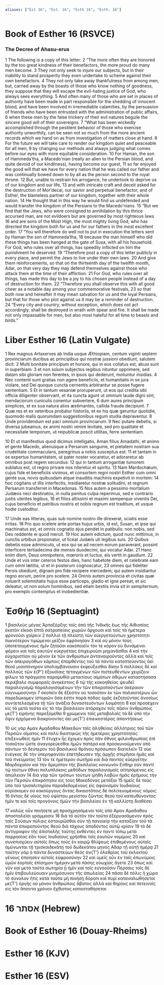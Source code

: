 ```yaml
---
aliases: ["Est 16", "Est. 16", "Esth 16", "Esth. 16"]
---
```



# Book of Esther 16 (RSVCE)

### The Decree of Ahasu-erus
1 The following is a copy of this letter:
2 “The more often they are honored by the too great kindness of their benefactors, the more proud do many men become.
3 They not only seek to injure our subjects, but in their inability to stand prosperity they even undertake to scheme against their own benefactors.
4 They not only take away thankfulness from among men, but, carried away by the boasts of those who know nothing of goodness, they suppose that they will escape the evil-hating justice of God, who always sees everything.
5 And often many of those who are set in places of authority have been made in part responsible for the shedding of innocent blood, and have been involved in irremediable calamities, by the persuasion of friends who have been entrusted with the administration of public affairs,
6 when these men by the false trickery of their evil natures beguile the sincere good will of their sovereigns.
7 “What has been wickedly accomplished through the pestilent behavior of those who exercise authority unworthily, can be seen not so much from the more ancient records which we hand on as from investigation of matters close at hand.
8 For the future we will take care to render our kingdom quiet and peaceable for all men,
9 by changing our methods and always judging what comes before our eyes with more equitable consideration.
10 For Haman, the son of Hammedaʹtha, a Macedoʹnian (really an alien to the Persian blood, and quite devoid of our kindliness), having become our guest,
11 so far enjoyed the good will that we have for every nation that he was called our father and was continually bowed down to by all as the person second to the royal throne.
12 But, unable to restrain his arrogance, he undertook to deprive us of our kingdom and our life,
13 and with intricate craft and deceit asked for the destruction of Morʹdecai, our savior and perpetual benefactor, and of Esther, the blameless partner of our kingdom, together with their whole nation.
14 He thought that in this way he would find us undefended and would transfer the kingdom of the Persians to the Macedoʹnians.
15 “But we find that the Jews, who were consigned to annihilation by this thrice accursed man, are not evildoers but are governed by most righteous laws
16 and are sons of the Most High, the most mighty living God, who has directed the kingdom both for us and for our fathers in the most excellent order.
17 “You will therefore do well not to put in execution the letters sent by Haman the son of Hammedaʹtha,
18 because the man himself who did these things has been hanged at the gate of Susa, with all his household. For God, who rules over all things, has speedily inflicted on him the punishment he deserved.
19 “Therefore post a copy of this letter publicly in every place, and permit the Jews to live under their own laws.
20 And give them reinforcements, so that on the thirteenth day of the twelfth month, Adar, on that very day they may defend themselves against those who attack them at the time of their affliction.
21 For God, who rules over all things, has made this day to be a joy to his chosen people instead of a day of destruction for them.
22 “Therefore you shall observe this with all good cheer as a notable day among your commemorative festivals,
23 so that both now and hereafter it may mean salvation for us and the loyal Persians, but that for those who plot against us it may be a reminder of destruction.
24 “Every city and country, without exception, which does not act accordingly, shall be destroyed in wrath with spear and fire. It shall be made not only impassable for men, but also most hateful for all time to beasts and birds.”


# Liber Esther 16 (Latin Vulgate)

1 Rex magnus Artaxerxes ab India usque Æthiopiam, centum viginti septem provinciarum ducibus ac principibus qui nostræ jussioni obediunt, salutem dicit.
2 Multi bonitate principum et honore, qui in eos collatus est, abusi sunt in superbiam:
3 et non solum subjectos regibus nituntur opprimere, sed datam sibi gloriam non ferentes, in ipsos qui dederunt, moliuntur insidias.
4 Nec contenti sunt gratias non agere beneficiis, et humanitatis in se jura violare, sed Dei quoque cuncta cernentis arbitrantur se posse fugere sententiam.
5 Et in tantum vesaniæ proruperunt, ut eos qui credita sibi officia diligenter observant, et ita cuncta agunt ut omnium laude digni sint, mendaciorum cuniculis conentur subvertere,
6 dum aures principum simplices, et ex sua natura alios æstimantes, callida fraude decipiunt.
7 Quæ res et ex veteribus probatur historiis, et ex his quæ geruntur quotidie, quomodo malis quorumdam suggestionibus regum studia depraventur.
8 Unde providendum est paci omnium provinciarum.
9 Nec putare debetis, si diversa jubeamus, ex animi nostri venire levitate, sed pro qualitate et necessitate temporum, ut reipublicæ poscit utilitas, ferre sententiam.

10 Et ut manifestius quod dicimus intelligatis, Aman filius Amadathi, et animo et gente Macedo, alienusque a Persarum sanguine, et pietatem nostram sua crudelitate commaculans, peregrinus a nobis susceptus est:
11 et tantam in se expertus humanitatem, ut pater noster vocaretur, et adoraretur ab omnibus post regem secundus:
12 qui in tantum arrogantiæ tumorem sublatus est, ut regno privare nos niteretur et spiritu.
13 Nam Mardochæum, cujus fide et beneficiis vivimus, et consortem regni nostri Esther cum omni gente sua, novis quibusdam atque inauditis machinis expetivit in mortem:
14 hoc cogitans ut illis interfectis, insidiaretur nostræ solitudini, et regnum Persarum transferret in Macedonas.
15 Nos autem a pessimo mortalium Judæos neci destinatos, in nulla penitus culpa reperimus, sed e contrario justis utentes legibus,
16 et filios altissimi et maximi semperque viventis Dei, cujus beneficio et patribus nostris et nobis regnum est traditum, et usque hodie custoditur.

17 Unde eas litteras, quas sub nomine nostro ille direxerat, sciatis esse irritas.
18 Pro quo scelere ante portas hujus urbis, id est, Susan, et ipse qui machinatus est, et omnis cognatio ejus pendet in patibulis: non nobis, sed Deo reddente ei quod meruit.
19 Hoc autem edictum, quod nunc mittimus, in cunctis urbibus proponatur, ut liceat Judæis uti legibus suis.
20 Quibus debetis esse adminiculo, ut eos qui se ad necem eorum paraverant, possint interficere tertiadecima die mensis duodecimi, qui vocatur Adar.
21 Hanc enim diem, Deus omnipotens, mœroris et luctus, eis vertit in gaudium.
22 Unde et vos inter ceteros festos dies, hanc habetote diem, et celebrate eam cum omni lætitia, ut et in posterum cognoscatur,
23 omnes qui fideliter Persis obediunt, dignam pro fide recipere mercedem; qui autem insidiantur regno eorum, perire pro scelere.
24 Omnis autem provincia et civitas quæ noluerit solemnitatis hujus esse particeps, gladio et igne pereat, et sic deleatur, ut non solum hominibus, sed etiam bestiis invia sit in sempiternum, pro exemplo contemptus et inobedientiæ.


# Ἐσθήρ 16 (Septuagint)

1 βασιλεὺς μέγας Ἀρταξέρξης τοῖς ἀπὸ τῆς Ἰνδικῆς ἕως τῆς Αἰθιοπίας ἑκατὸν εἴκοσι ἑπτὰ σατραπείαις χωρῶν ἄρχουσι καὶ τοῖς τὰ ἡμέτερα φρονοῦσι χαίρειν
2 πολλοὶ τῇ πλείστῃ τῶν εὐεργετούντων χρηστότητι πυκνότερον τιμώμενοι μεῖζον ἐφρόνησαν
3 καὶ οὐ μόνον τοὺς ὑποτεταγμένους ἡμῖν ζητοῦσι κακοποιεῖν τόν τε κόρον οὐ δυνάμενοι φέρειν καὶ τοῖς ἑαυτῶν εὐεργέταις ἐπιχειροῦσι μηχανᾶσθαι
4 καὶ τὴν εὐχαριστίαν οὐ μόνον ἐκ τῶν ἀνθρώπων ἀνταναιροῦντες ἀλλὰ καὶ τοῖς τῶν ἀπειραγάθων κόμποις ἐπαρθέντες τοῦ τὰ πάντα κατοπτεύοντος ἀεὶ θεοῦ μισοπόνηρον ὑπολαμβάνουσιν ἐκφεύξεσθαι δίκην
5 πολλάκις δὲ καὶ πολλοὺς τῶν ἐ{P'} ἐξουσίαις τεταγμένων τῶν πιστευθέντων χειρίζειν φίλων τὰ πράγματα παραμυθία μεταιτίους αἱμάτων ἀθῴων καταστήσασα περιέβαλε συμφοραῖς ἀνηκέστοις
6 τῷ τῆς κακοηθείας ψευδεῖ παραλογισμῷ παραλογισαμένων τὴν τῶν ἐπικρατούντων ἀκέραιον εὐγνωμοσύνην
7 σκοπεῖν δὲ ἔξεστιν οὐ τοσοῦτον ἐκ τῶν παλαιοτέρων ὧν παρεδώκαμεν ἱστοριῶν ὅσα ἐστὶν παρὰ πόδας ὑμᾶς ἐκζητοῦντας ἀνοσίως συντετελεσμένα τῇ τῶν ἀνάξια δυναστευόντων λοιμότητι
8 καὶ προσέχειν εἰς τὰ μετὰ ταῦτα εἰς τὸ τὴν βασιλείαν ἀτάραχον τοῖς πᾶσιν ἀνθρώποις με{T'} εἰρήνης παρεξόμεθα
9 χρώμενοι ταῖς μεταβολαῖς τὰ δὲ ὑπὸ τὴν ὄψιν ἐρχόμενα διακρίνοντες ἀεὶ με{T'} ἐπιεικεστέρας ἀπαντήσεως

10 ὡς γὰρ Αμαν Αμαδαθου Μακεδών ταῖς ἀληθείαις ἀλλότριος τοῦ τῶν Περσῶν αἵματος καὶ πολὺ διεστηκὼς τῆς ἡμετέρας χρηστότητος ἐπιξενωθεὶς ἡμῖν
11 ἔτυχεν ἧς ἔχομεν πρὸς πᾶν ἔθνος φιλανθρωπίας ἐπὶ τοσοῦτον ὥστε ἀναγορεύεσθαι ἡμῶν πατέρα καὶ προσκυνούμενον ὑπὸ πάντων τὸ δεύτερον τοῦ βασιλικοῦ θρόνου πρόσωπον διατελεῖν
12 οὐκ ἐνέγκας δὲ τὴν ὑπερηφανίαν ἐπετήδευσεν τῆς ἀρχῆς στερῆσαι ἡμᾶς καὶ τοῦ πνεύματος
13 τόν τε ἡμέτερον σωτῆρα καὶ διὰ παντὸς εὐεργέτην Μαρδοχαῖον καὶ τὴν ἄμεμπτον τῆς βασιλείας κοινωνὸν Εσθηρ σὺν παντὶ τῷ τούτων ἔθνει πολυπλόκοις μεθόδων παραλογισμοῖς αἰτησάμενος εἰς ἀπώλειαν
14 διὰ γὰρ τῶν τρόπων τούτων ᾠήθη λαβὼν ἡμᾶς ἐρήμους τὴν τῶν Περσῶν ἐπικράτησιν εἰς τοὺς Μακεδόνας μετάξαι
15 ἡμεῖς δὲ τοὺς ὑπὸ τοῦ τρισαλιτηρίου παραδεδομένους εἰς ἀφανισμὸν Ιουδαίους εὑρίσκομεν οὐ κακούργους ὄντας δικαιοτάτοις δὲ πολιτευομένους νόμοις
16 ὄντας δὲ υἱοὺς τοῦ ὑψίστου μεγίστου ζῶντος θεοῦ τοῦ κατευθύνοντος ἡμῖν τε καὶ τοῖς προγόνοις ἡμῶν τὴν βασιλείαν ἐν τῇ καλλίστῃ διαθέσει

17 καλῶς οὖν ποιήσετε μὴ προσχρησάμενοι τοῖς ὑπὸ Αμαν Αμαδαθου ἀποσταλεῖσι γράμμασιν
18 διὰ τὸ αὐτὸν τὸν ταῦτα ἐξεργασάμενον πρὸς ταῖς Σούσων πύλαις ἐσταυρῶσθαι σὺν τῇ πανοικίᾳ τὴν καταξίαν τοῦ τὰ πάντα ἐπικρατοῦντος θεοῦ διὰ τάχους ἀποδόντος αὐτῷ κρίσιν
19 τὸ δὲ ἀντίγραφον τῆς ἐπιστολῆς ταύτης ἐκθέντες ἐν παντὶ τόπῳ μετὰ παρρησίας ἐᾶν τοὺς Ιουδαίους χρῆσθαι τοῖς ἑαυτῶν νομίμοις
20 καὶ συνεπισχύειν αὐτοῖς ὅπως τοὺς ἐν καιρῷ θλίψεως ἐπιθεμένους αὐτοῖς ἀμύνωνται τῇ τρισκαιδεκάτῃ τοῦ δωδεκάτου μηνὸς Αδαρ τῇ αὐτῇ ἡμέρᾳ
21 ταύτην γὰρ ὁ πάντα δυναστεύων θεὸς ἀν{T'} ὀλεθρίας τοῦ ἐκλεκτοῦ γένους ἐποίησεν αὐτοῖς εὐφροσύνην
22 καὶ ὑμεῖς οὖν ἐν ταῖς ἐπωνύμοις ὑμῶν ἑορταῖς ἐπίσημον ἡμέραν μετὰ πάσης εὐωχίας ἄγετε
23 ὅπως καὶ νῦν καὶ μετὰ ταῦτα σωτηρία ᾖ ἡμῖν καὶ τοῖς εὐνοοῦσιν Πέρσαις τοῖς δὲ ἡμῖν ἐπιβουλεύουσιν μνημόσυνον τῆς ἀπωλείας
24 πᾶσα δὲ πόλις ἢ χώρα τὸ σύνολον ἥτις κατὰ ταῦτα μὴ ποιήσῃ δόρατι καὶ πυρὶ καταναλωθήσεται με{T'} ὀργῆς οὐ μόνον ἀνθρώποις ἄβατος ἀλλὰ καὶ θηρίοις καὶ πετεινοῖς εἰς τὸν ἅπαντα χρόνον ἔχθιστος κατασταθήσεται


# 16 אסתר (Hebrew)


# Book of Esther 16 (Douay-Rheims)


# Esther 16 (KJV)


# Esther 16 (ESV)

